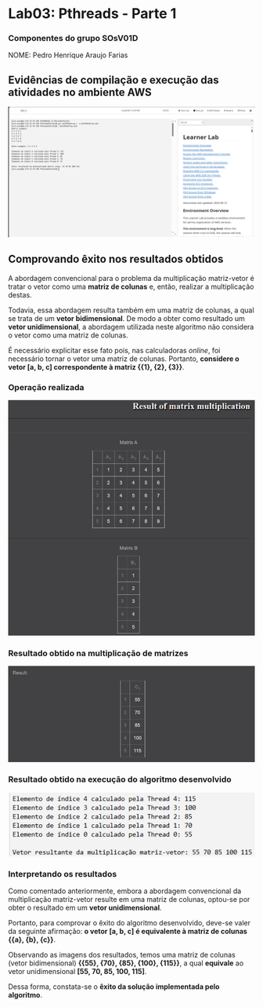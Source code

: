 <h1>Lab03: Pthreads - Parte 1</h1>
<h3>Componentes do grupo SOsV01D</h3>
NOME: Pedro Henrique Araujo Farias

<h2>Evidências de compilação e execução das atividades no ambiente AWS</h2>
<img src="https://raw.githubusercontent.com/K4NS0KUSH4/SOsV01D/main/PthreadsParte1/assets/pthreads1compilacao.png" alt="Compilação e execução dos arquivos no ambiente AWS.">

<h2>Comprovando êxito nos resultados obtidos</h2>
<p>A abordagem convencional para o problema da multiplicação matriz-vetor é tratar o vetor como uma <strong>matriz de colunas</strong> e, então, realizar a multiplicação destas.</p>
<p>Todavia, essa abordagem resulta também em uma matriz de colunas, a qual se trata de um <strong>vetor bidimensional</strong>. De modo a obter como resultado um <strong>vetor unidimensional</strong>, a abordagem utilizada neste algoritmo não considera o vetor como uma matriz de colunas.</p>
<p>É necessário explicitar esse fato pois, nas calculadoras <i>online</i>, foi necessário tornar o vetor uma matriz de colunas. Portanto, <strong>considere o vetor [a, b, c] correspondente à matriz {{1}, {2}, {3}}</strong>.</p>

<h3>Operação realizada</h3>
<img src="https://raw.githubusercontent.com/K4NS0KUSH4/SOsV01D/main/PthreadsParte1/assets/operacaomultmatriz.png" alt="Operação de multiplicação de matrizes.">

<h3>Resultado obtido na multiplicação de matrizes</h3>
<img src="https://raw.githubusercontent.com/K4NS0KUSH4/SOsV01D/main/PthreadsParte1/assets/resultmultmatriz.png" alt="Resultado da multiplicação de matrizes.">

<h3>Resultado obtido na execução do algoritmo desenvolvido</h3>
<img src="https://raw.githubusercontent.com/K4NS0KUSH4/SOsV01D/main/PthreadsParte1/assets/resultalgoritmo.png" alt="Resultado da execução do código desenvolvido.">

<h3>Interpretando os resultados</h3>
<p>Como comentado anteriormente, embora a abordagem convencional da multiplicação matriz-vetor resulte em uma matriz de colunas, optou-se por obter o resultado em um <strong>vetor unidimensional</strong>.</p>
<p>Portanto, para comprovar o êxito do algoritmo desenvolvido, deve-se valer da seguinte afirmação: <strong>o vetor [a, b, c] é equivalente à matriz de colunas {{a}, {b}, {c}}</strong>.</p>
<p>Observando as imagens dos resultados, temos uma matriz de colunas (vetor bidimensional) <strong>{{55}, {70}, {85}, {100}, {115}}</strong>, a qual <strong>equivale</strong> ao vetor unidimensional <strong>[55, 70, 85, 100, 115]</strong>.</p>
<p>Dessa forma, constata-se o <strong>êxito da solução implementada pelo algoritmo</strong>.</p>
